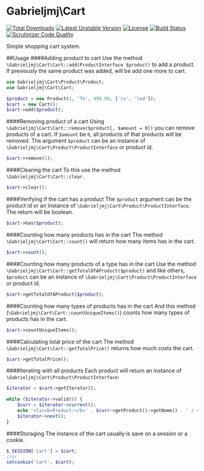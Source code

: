 Gabrieljmj\Cart
===============
[![Total Downloads](https://img.shields.io/packagist/dt/gabrieljmj/cart.svg?style=flat)](https://packagist.org/packages/gabrieljmj/cart) [![Latest Unstable Version](https://img.shields.io/badge/unstable-dev--master-orange.svg?style=flat)](https://packagist.org/packages/gabrieljmj/cart) [![License](https://img.shields.io/badge/license-MIT-lightgrey.svg?style=flat)](https://packagist.org/packages/gabrieljmj/cart) [![Build Status](https://travis-ci.org/GabrielJMJ/Cart.svg?branch=master)](https://travis-ci.org/GabrielJMJ/Cart) [![Scrutinizer Code Quality](https://img.shields.io/scrutinizer/g/gabrieljmj/cart.svg?style=flat)](https://scrutinizer-ci.com/g/GabrielJMJ/Cart/?branch=master)

Simple shopping cart system.

##Usage
####Adding product to cart
Use the method ```\Gabrieljmj\Cart\Cart::add(ProductInterface $product)``` to add a product. If previously the same product was added, will be add one more to cart.
```php
use Gabrieljmj\Cart\Product\Product;
use Gabrieljmj\Cart\Cart;

$product = new Product(1, 'TV', 499.90, ['tv', 'led']);
$cart = new Cart();
$cart->add($product);
```
####Removing product of a cart
Using ```\Gabrieljmj\Cart\Cart::remove($product[, $amount = 0])``` you can remove products of a cart. If ```$amount``` be ```0```, all products of that products will be removed. The argument ```$product``` can be an instance of ```\Gabrieljmj\Cart\Product\ProductInterface``` or product id.
```php
$cart->remove(1);
```

####Clearing the cart
To this use the method ```\Gabrieljmj\Cart\Cart::clear```.
```php
$cart->clear();
```

####Verifying if the cart has a product
The ```$product``` argument can be the product id or an instance of ```\Gabrieljmj\Cart\Product\ProductInterface```. The return will be boolean.
```php
$cart->has($product);
```

####Counting how many products has in the cart
The method ```\Gabrieljmj\Cart\Cart::count()``` will return how many items has in the cart.
```php
$cart->count();
```

####Counting how many products of a type has in the cart
Use the method ```\Gabrieljmj\Cart\Cart::getTotalOfAProduct($product)``` and like others, ```$product``` can be an instance of ```\Gabrieljmj\Cart\Product\ProductInterface``` or product id.
```php
$cart->getTotalOfAProduct($product);
```

####Counting how many types of products has in the cart
And this method (```\Gabrieljmj\Cart\Cart::countUniqueItems()```) counts how many types of products has in the cart.
```php
$cart->countUniqueItems();
```

####Calculating total price of the cart
The method ```\Gabrieljmj\Cart\Cart::getTotalPrice()``` returns how much costs the cart.
```php
$cart->getTotalPrice();
```

####Iterating with all products
Each product will return an instance of ```\Gabrieljmj\Cart\Product\ProductInterface```:
```php
$iterator = $cart->getIterator();

while ($iterator->valid()) {
    $curr = $iterator->current();
    echo '<li><b>Product:</b>' . $curr->getProduct()->getName() . ' / <b>Total:</b> ' . $cart->getTotalOfAProduct($curr) . '</li>';
    $iterator->next();
}
```
####Storaging
The instance of the cart usually is save on a session or a cookie.
```php
$_SESSION['cart'] = $cart;
//or
setcookie('cart', $cart);
```